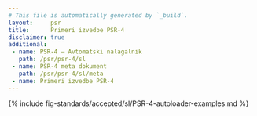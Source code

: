 ```yaml
---
# This file is automatically generated by `_build`.
layout:     psr
title:      Primeri izvedbe PSR-4
disclaimer: true
additional:
 - name: PSR-4 — Avtomatski nalagalnik
   path: /psr/psr-4/sl
 - name: PSR-4 meta dokument
   path: /psr/psr-4/sl/meta
 - name: Primeri izvedbe PSR-4
---
```

{% include fig-standards/accepted/sl/PSR-4-autoloader-examples.md %}
